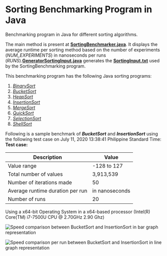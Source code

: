 # Sorting Benchmarking Program in Java
Benchmarking program in Java for different sorting algorithms.

The main method is present at **[SortingBenchmarker.java](https://github.com/rjargumido/SortingBenchmark/blob/master/src/SortingBenchmarker.java)**. It displays the average runtime per sorting method based on the number of experiments (*NUM_EXPERIMENTS*) in nanoseconds per runs (*RUNS*).**[GeneratorSortingInput.java](https://github.com/rjargumido/SortingBenchmark/blob/master/src/GeneratorSortingInput.java)** generates the **[SortingInput.txt](https://github.com/rjargumido/SortingBenchmark/blob/master/SortingInput.txt)** used by the SortingBenchmarking program.

This benchmarking program has the following Java sorting programs:

1. *[BinarySort](https://github.com/rjargumido/SortingBenchmark/blob/master/src/BinarySort.java)*
2. *[BucketSort](https://github.com/rjargumido/SortingBenchmark/blob/master/src/BucketSort.java)*
3. *[HeapSort](https://github.com/rjargumido/SortingBenchmark/blob/master/src/HeapSort.java)*
4. *[InsertionSort](https://github.com/rjargumido/SortingBenchmark/blob/master/src/InsertionSort.java)*
5. *[MergeSort](https://github.com/rjargumido/SortingBenchmark/blob/master/src/MergeSort.java)*
6. *[QuickSort](https://github.com/rjargumido/SortingBenchmark/blob/master/src/QuickSort.java)*
7. *[SelectionSort](https://github.com/rjargumido/SortingBenchmark/blob/master/src/SelectionSort.java)*
8. *[ShellSort](https://github.com/rjargumido/SortingBenchmark/blob/master/src/ShellSort.java)*

Following is a sample benchmark of ***BucketSort*** and ***InsertionSort*** using the following test case on July 11, 2020 13:38:41 Philippine Standard Time:
**Test case:**

| **Description** | **Value** |
| ------------- | ------------- |
| Value range | -128 to 127 |
| Total number of values | 3,913,539 |
| Number of iterations made |	50 |
| Average runtime duration per run | in nanoseconds|
| Number of runs | 20 |

Using a x64-bit Operating System in a x64-based processor (Intel(R) Core(TM) i7-7500U CPU @ 2.70GHz 2.90 Ghz) 


![Speed comparison between BucketSort and InsertionSort in bar graph representation](https://github.com/rjargumido/SortingBenchmark/blob/master/_bar.PNG)

![Speed comparison per run between BucketSort and InsertionSort in line graph representation](https://github.com/rjargumido/SortingBenchmark/blob/master/_line.PNG)
